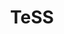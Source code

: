 ---
layout: portfolio_item
title:  "TeSS"
description: "TeSS is a catalogue of training materials and events. It was commission by the pan-european life science research infrastructure; ELIXIR."
website: https://tess.elixir-europe.org
code: https://github.com/ElixirTeSS/TeSS
logo: tess.png
slug: tess
---